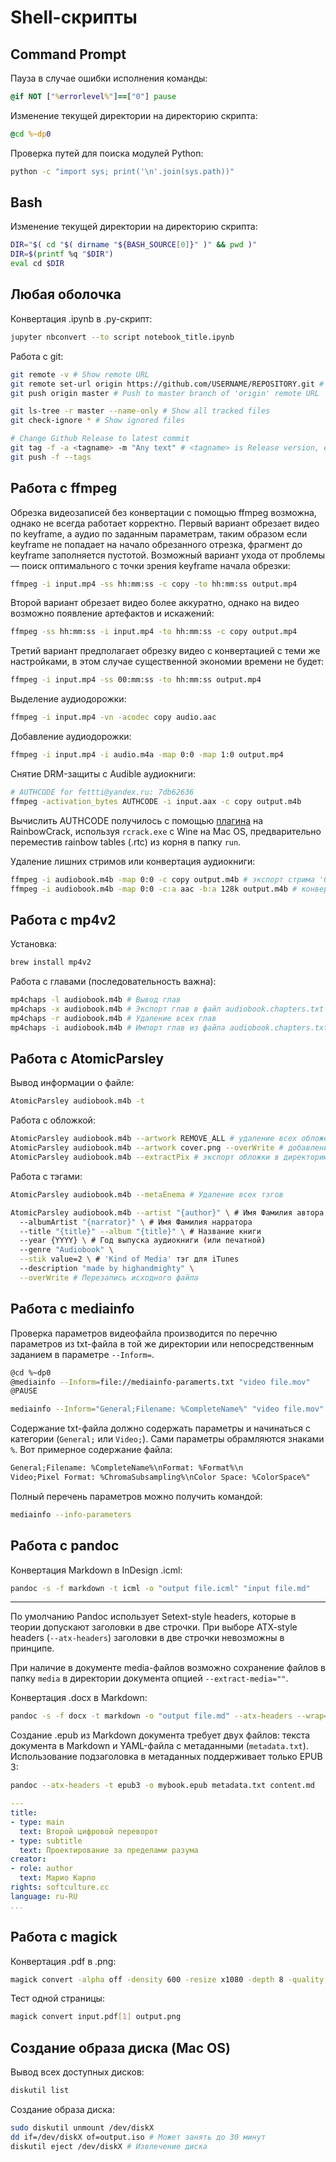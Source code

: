 # Shell-скрипты

## Command Prompt

Пауза в случае ошибки исполнения команды:
``` cmd
@if NOT ["%errorlevel%"]==["0"] pause
```

Изменение текущей директории на директорию скрипта:
``` cmd
@cd %~dp0
```

Проверка путей для поиска модулей Python:
``` cmd
python -c "import sys; print('\n'.join(sys.path))"
```

## Bash

Изменение текущей директории на директорию скрипта:
``` bash
DIR="$( cd "$( dirname "${BASH_SOURCE[0]}" )" && pwd )"
DIR=$(printf %q "$DIR")
eval cd $DIR
```

## Любая оболочка

Конвертация .ipynb в .py-скрипт:

``` bash
jupyter nbconvert --to script notebook_title.ipynb
```

Работа с git:

``` bash
git remote -v # Show remote URL
git remote set-url origin https://github.com/USERNAME/REPOSITORY.git # Change 'origin' remote URL
git push origin master # Push to master branch of 'origin' remote URL
```

``` bash
git ls-tree -r master --name-only # Show all tracked files
git check-ignore * # Show ignored files
```

``` bash
# Change Github Release to latest commit
git tag -f -a <tagname> -m "Any text" # <tagname> is Release version, e.g. v3.0
git push -f --tags
```

## Работа с ffmpeg

Обрезка видеозаписей без конвертации с помощью ffmpeg возможна, однако не всегда работает корректно. Первый вариант обрезает видео по keyframe, а аудио по заданным параметрам, таким образом если keyframe не попадает на начало обрезанного отрезка, фрагмент до keyframe заполняется пустотой. Возможный вариант ухода от проблемы — поиск оптимального с точки зрения keyframe начала обрезки:
``` bash
ffmpeg -i input.mp4 -ss hh:mm:ss -c copy -to hh:mm:ss output.mp4
```

Второй вариант обрезает видео более аккуратно, однако на видео возможно появление артефактов и искажений:
``` bash
ffmpeg -ss hh:mm:ss -i input.mp4 -to hh:mm:ss -c copy output.mp4
```

Третий вариант предполагает обрезку видео с конвертацией с теми же настройками, в этом случае существенной экономии времени не будет:
``` bash
ffmpeg -i input.mp4 -ss 00:mm:ss -to hh:mm:ss output.mp4
```

Выделение аудиодорожки:
``` bash
ffmpeg -i input.mp4 -vn -acodec copy audio.aac
```

Добавление аудиодорожки:
``` bash
ffmpeg -i input.mp4 -i audio.m4a -map 0:0 -map 1:0 output.mp4
```

Снятие DRM-защиты с Audible аудиокниги:
``` bash
# AUTHCODE for fettti@yandex.ru: 7db62636
ffmpeg -activation_bytes AUTHCODE -i input.aax -c copy output.m4b
```

Вычислить AUTHCODE получилось с помощью [плагина](https://github.com/inAudible-NG/tables) на RainbowCrack, используя `rcrack.exe` с Wine на Mac OS, предварительно переместив rainbow tables (.rtc) из корня в папку `run`.

Удаление лишних стримов или конвертация аудиокниги:
``` bash
ffmpeg -i audiobook.m4b -map 0:0 -c copy output.m4b # экспорт стрима '0' с главами
ffmpeg -i audiobook.m4b -map 0:0 -c:a aac -b:a 128k output.m4b # конвертация стрима '0' в 128 kbps
```

## Работа с mp4v2

Установка:
``` bash
brew install mp4v2
```

Работа с главами (последовательность важна):
``` bash
mp4chaps -l audiobook.m4b # Вывод глав
mp4chaps -x audiobook.m4b # Экспорт глав в файл audiobook.chapters.txt
mp4chaps -r audiobook.m4b # Удаление всех глав
mp4chaps -i audiobook.m4b # Импорт глав из файла audiobook.chapters.txt в той же директории
```

## Работа с AtomicParsley

Вывод информации о файле:
``` bash
AtomicParsley audiobook.m4b -t
```

Работа с обложкой:
``` bash
AtomicParsley audiobook.m4b --artwork REMOVE_ALL # удаление всех обложек
AtomicParsley audiobook.m4b --artwork cover.png --overWrite # добавление обложки (.png, 600×600)
AtomicParsley audiobook.m4b --extractPix # экспорт обложки в директорию книги
```

Работа с тэгами:
``` bash
AtomicParsley audiobook.m4b --metaEnema # Удаление всех тэгов

AtomicParsley audiobook.m4b --artist "{author}" \ # Имя Фамилия автора
  --albumArtist "{narrator}" \ # Имя Фамилия нарратора
  --title "{title}" --album "{title}" \ # Название книги
  --year {YYYY} \ # Год выпуска аудиокниги (или печатной)
  --genre "Audiobook" \
  --stik value=2 \ # 'Kind of Media' тэг для iTunes
  --description "made by highandmighty" \
  --overWrite # Перезапись исходного файла
```

## Работа с mediainfo

Проверка параметров видеофайла производится по перечню параметров из txt-файла в&nbsp;той же директории или непосредственным заданием в параметре `--Inform=`.
``` bash
@cd %~dp0
@mediainfo --Inform=file://mediainfo-paramerts.txt "video file.mov"
@PAUSE
```

``` bash
mediainfo --Inform="General;Filename: %CompleteName%" "video file.mov"
```

Содержание txt-файла должно содержать параметры и начинаться с категории (`General;` или `Video;`). Сами параметры обрамляются знаками `%`. Вот примерное содержание файла:
``` txt
General;Filename: %CompleteName%\nFormat: %Format%\n
Video;Pixel Format: %ChromaSubsampling%\nColor Space: %ColorSpace%"
```

Полный перечень параметров можно получить командой:
``` bash
mediainfo --info-parameters
```

## Работа с pandoc

Конвертация Markdown в InDesign .icml:
``` bash
pandoc -s -f markdown -t icml -o "output file.icml" "input file.md"
```

***

По умолчанию Pandoc использует Setext-style headers, которые в теории допускают заголовки в две строчки. При выборе ATX-style headers (`--atx-headers`) заголовки в две строчки невозможны в принципе.

При наличие в документе media-файлов возможно сохранение файлов в папку `media` в директории документа опцией `--extract-media=""`.

Конвертация .docx в Markdown:
``` bash
pandoc -s -f docx -t markdown -o "output file.md" --atx-headers --wrap=none --extract-media="" "input file.docx"
```

Создание .epub из Markdown документа требует двух файлов: текста документа в Markdown и YAML-файла с метаданными (`metadata.txt`). Использование подзаголовка в метаданных поддерживает только EPUB 3:
``` bash
pandoc --atx-headers -t epub3 -o mybook.epub metadata.txt content.md
```

``` yaml
---
title:
- type: main
  text: Второй цифровой переворот
- type: subtitle
  text: Проектирование за пределами разума
creator:
- role: author
  text: Марио Карпо
rights: softculture.cc
language: ru-RU
...
```

## Работа с magick

Конвертация .pdf в .png:
``` bash
magick convert -alpha off -density 600 -resize x1080 -depth 8 -quality 85 input.pdf output.png
```

Тест одной страницы:
``` bash
magick convert input.pdf[1] output.png
```

## Создание образа диска (Mac OS)

Вывод всех доступных дисков:
``` bash
diskutil list
```

Создание образа диска:
``` bash
sudo diskutil unmount /dev/diskХ
dd if=/dev/diskХ of=output.iso # Может занять до 30 минут
diskutil eject /dev/diskX # Извлечение диска
```
